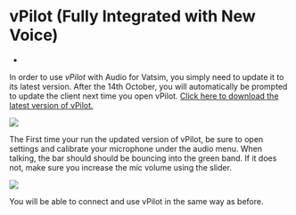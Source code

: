 # vPilot (Fully Integrated with New Voice)


- 

In order to use <i>vPilot</i> with Audio for Vatsim, you simply need to update it to its latest version. After the 14th October, you will automatically be prompted to update the client next time you open vPilot. <a href="/downloads/vpilot">Click here to download the latest version of vPilot.</a>

<span style="width:100%;display:flex;"><img src="https://i.imgur.com/gtG5YHD.png"></span>

The First time your run the updated version of vPilot, be sure to open settings and calibrate your microphone under the audio menu. When talking, the bar should should be bouncing into the green band. If it does not, make sure you increase the mic volume using the slider.

<span style="width:100%;display:flex;"><img src="https://i.imgur.com/4fklwfv.png"></span>

You will be able to connect and use vPilot in the same way as before.
